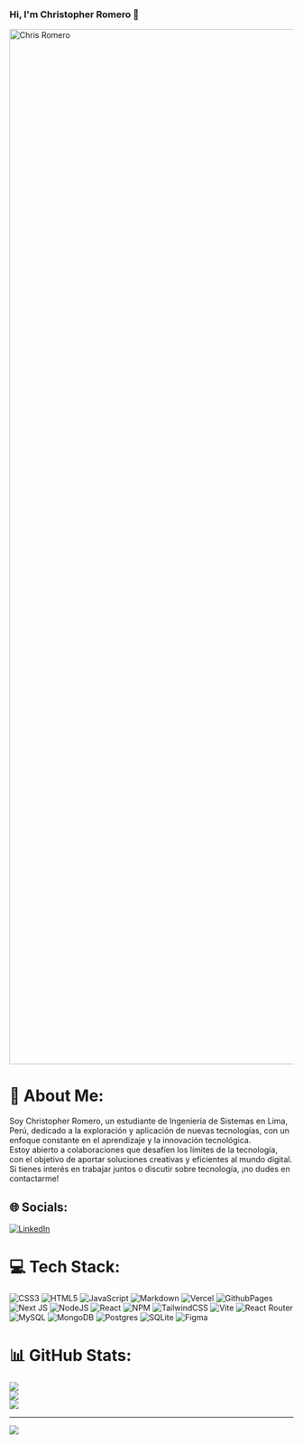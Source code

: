 ### Hi, I'm Christopher Romero 👋

<img width="1834" alt="Chris Romero" src="https://github.com/chris-dev-software/chris-dev-software/assets/161795856/93eca3f8-1736-4dde-89d7-def7814d4dda">

# 💫 About Me:
Soy Christopher Romero, un estudiante de Ingeniería de Sistemas en Lima, Perú, dedicado a la exploración y aplicación de nuevas tecnologías, con un enfoque constante en el aprendizaje y la innovación tecnológica.<br>Estoy abierto a colaboraciones que desafíen los límites de la tecnología, con el objetivo de aportar soluciones creativas y eficientes al mundo digital. Si tienes interés en trabajar juntos o discutir sobre tecnología, ¡no dudes en contactarme!


## 🌐 Socials:
[![LinkedIn](https://img.shields.io/badge/LinkedIn-%230077B5.svg?logo=linkedin&logoColor=white)](https://linkedin.com/in/chris-dev-software) 

# 💻 Tech Stack:
![CSS3](https://img.shields.io/badge/css3-%231572B6.svg?style=for-the-badge&logo=css3&logoColor=white) ![HTML5](https://img.shields.io/badge/html5-%23E34F26.svg?style=for-the-badge&logo=html5&logoColor=white) ![JavaScript](https://img.shields.io/badge/javascript-%23323330.svg?style=for-the-badge&logo=javascript&logoColor=%23F7DF1E) ![Markdown](https://img.shields.io/badge/markdown-%23000000.svg?style=for-the-badge&logo=markdown&logoColor=white) ![Vercel](https://img.shields.io/badge/vercel-%23000000.svg?style=for-the-badge&logo=vercel&logoColor=white) ![GithubPages](https://img.shields.io/badge/github%20pages-121013?style=for-the-badge&logo=github&logoColor=white) ![Next JS](https://img.shields.io/badge/Next-black?style=for-the-badge&logo=next.js&logoColor=white) ![NodeJS](https://img.shields.io/badge/node.js-6DA55F?style=for-the-badge&logo=node.js&logoColor=white) ![React](https://img.shields.io/badge/react-%2320232a.svg?style=for-the-badge&logo=react&logoColor=%2361DAFB) ![NPM](https://img.shields.io/badge/NPM-%23CB3837.svg?style=for-the-badge&logo=npm&logoColor=white) ![TailwindCSS](https://img.shields.io/badge/tailwindcss-%2338B2AC.svg?style=for-the-badge&logo=tailwind-css&logoColor=white) ![Vite](https://img.shields.io/badge/vite-%23646CFF.svg?style=for-the-badge&logo=vite&logoColor=white) ![React Router](https://img.shields.io/badge/React_Router-CA4245?style=for-the-badge&logo=react-router&logoColor=white) ![MySQL](https://img.shields.io/badge/mysql-%2300000f.svg?style=for-the-badge&logo=mysql&logoColor=white) ![MongoDB](https://img.shields.io/badge/MongoDB-%234ea94b.svg?style=for-the-badge&logo=mongodb&logoColor=white) ![Postgres](https://img.shields.io/badge/postgres-%23316192.svg?style=for-the-badge&logo=postgresql&logoColor=white) ![SQLite](https://img.shields.io/badge/sqlite-%2307405e.svg?style=for-the-badge&logo=sqlite&logoColor=white) ![Figma](https://img.shields.io/badge/figma-%23F24E1E.svg?style=for-the-badge&logo=figma&logoColor=white)
# 📊 GitHub Stats:
![](https://github-readme-stats.vercel.app/api?username=chris-dev-software&theme=dark&hide_border=false&include_all_commits=false&count_private=false)<br/>
![](https://github-readme-streak-stats.herokuapp.com/?user=chris-dev-software&theme=dark&hide_border=false)<br/>
![](https://github-readme-stats.vercel.app/api/top-langs/?username=chris-dev-software&theme=dark&hide_border=false&include_all_commits=false&count_private=false&layout=compact)

---
[![](https://visitcount.itsvg.in/api?id=chris-dev-software&icon=2&color=0)](https://visitcount.itsvg.in)

<!-- Proudly created with GPRM ( https://gprm.itsvg.in ) -->
